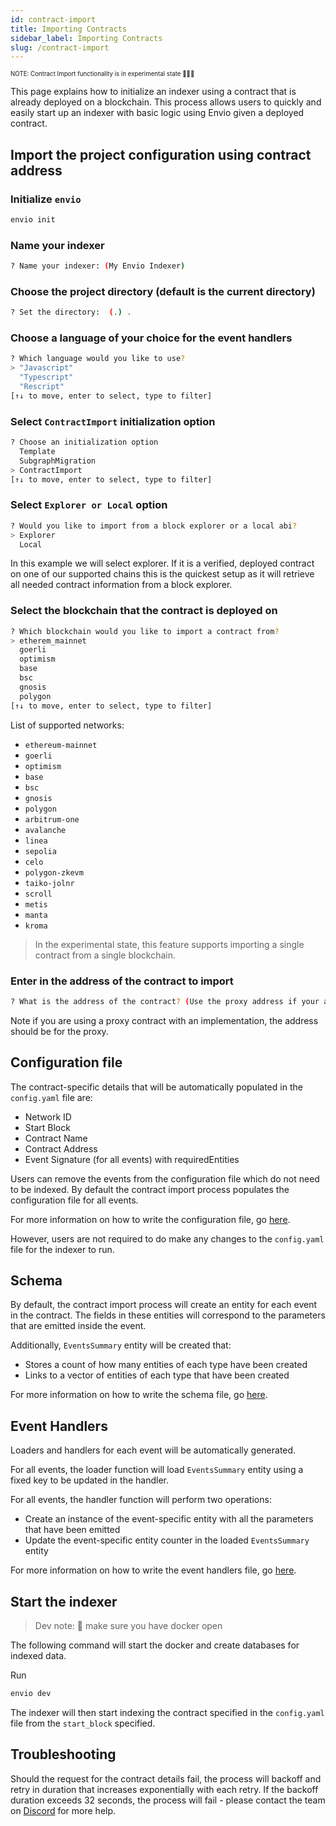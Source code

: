 ```yaml
---
id: contract-import
title: Importing Contracts
sidebar_label: Importing Contracts
slug: /contract-import
---
```


<sub><sup> NOTE: Contract Import functionality is in experimental state 👷‍♀️👷 </sup></sub>

This page explains how to initialize an indexer using a contract that is already deployed on a blockchain.
This process allows users to quickly and easily start up an indexer with basic logic using Envio given a deployed contract.

## Import the project configuration using contract address

### Initialize `envio`

```bash
envio init
```

### Name your indexer

```bash
? Name your indexer: (My Envio Indexer)
```

### Choose the project directory (default is the current directory)

```bash
? Set the directory:  (.) .
```

### Choose a language of your choice for the event handlers

```bash
? Which language would you like to use?
> "Javascript"
  "Typescript"
  "Rescript"
[↑↓ to move, enter to select, type to filter]
```

### Select `ContractImport` initialization option

```bash
? Choose an initialization option
  Template
  SubgraphMigration
> ContractImport
[↑↓ to move, enter to select, type to filter]
```

### Select `Explorer or Local` option

```bash
? Would you like to import from a block explorer or a local abi?
> Explorer
  Local
```

In this example we will select explorer. If it is a verified, deployed contract on one of our supported chains this is the quickest setup as it will retrieve all needed contract information from a block explorer.

### Select the blockchain that the contract is deployed on

```bash
? Which blockchain would you like to import a contract from?
> etherem_mainnet
  goerli
  optimism
  base
  bsc
  gnosis
  polygon
[↑↓ to move, enter to select, type to filter]
```

List of supported networks:

- `ethereum-mainnet`
- `goerli`
- `optimism`
- `base`
- `bsc`
- `gnosis`
- `polygon`
- `arbitrum-one`
- `avalanche`
- `linea`
- `sepolia`
- `celo`
- `polygon-zkevm`
- `taiko-jolnr`
- `scroll`
- `metis`
- `manta`
- `kroma`

> In the experimental state, this feature supports importing a single contract from a single blockchain.

### Enter in the address of the contract to import

```bash
? What is the address of the contract? (Use the proxy address if your abi is a proxy implementation)
```

Note if you are using a proxy contract with an implementation, the address should be for the proxy.

## Configuration file

The contract-specific details that will be automatically populated in the `config.yaml` file are:

- Network ID
- Start Block
- Contract Name
- Contract Address
- Event Signature (for all events) with requiredEntities

Users can remove the events from the configuration file which do not need to be indexed. By default the contract import process populates the configuration file for all events.

For more information on how to write the configuration file, go [here](./configuration-file.md).

However, users are not required to do make any changes to the `config.yaml` file for the indexer to run.

## Schema

By default, the contract import process will create an entity for each event in the contract.
The fields in these entities will correspond to the parameters that are emitted inside the event.

Additionally, `EventsSummary` entity will be created that:

- Stores a count of how many entities of each type have been created
- Links to a vector of entities of each type that have been created

For more information on how to write the schema file, go [here](./schema.md).

## Event Handlers

Loaders and handlers for each event will be automatically generated.

For all events, the loader function will load `EventsSummary` entity using a fixed key to be updated in the handler.

For all events, the handler function will perform two operations:

- Create an instance of the event-specific entity with all the parameters that have been emitted
- Update the event-specific entity counter in the loaded `EventsSummary` entity

For more information on how to write the event handlers file, go [here](./event-handlers.mdx).

## Start the indexer

> Dev note: 📢 make sure you have docker open

The following command will start the docker and create databases for indexed data.

Run

```bash
envio dev
```

The indexer will then start indexing the contract specified in the `config.yaml` file from the `start_block` specified.

## Troubleshooting

Should the request for the contract details fail, the process will backoff and retry in duration that increases exponentially with each retry.
If the backoff duration exceeds 32 seconds, the process will fail - please contact the team on [Discord](https://discord.gg/mZHNWgNCAc) for more help.

